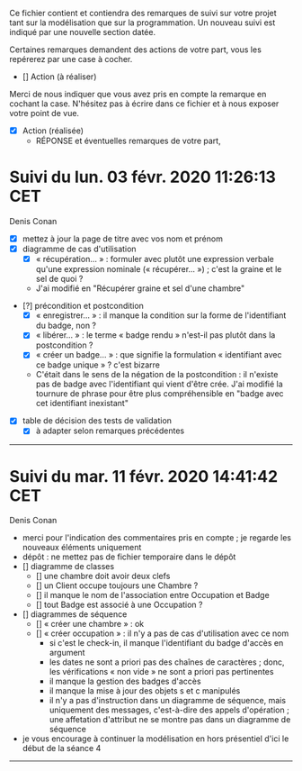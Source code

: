 Ce fichier contient et contiendra des remarques de suivi sur votre
projet tant sur la modélisation que sur la programmation. Un nouveau
suivi est indiqué par une nouvelle section datée.

Certaines remarques demandent des actions de votre part, vous les
repérerez par une case à cocher.

- []  Action (à réaliser) 

Merci de nous indiquer que vous avez pris en compte la remarque en
cochant la case. N'hésitez pas à écrire dans ce fichier et à nous
exposer votre point de vue.

- [x] Action (réalisée)
    - RÉPONSE et éventuelles remarques de votre part, 


# Suivi du lun. 03 févr. 2020 11:26:13 CET
Denis Conan
- [x] mettez à jour la page de titre avec vos nom et prénom
- [x] diagramme de cas d'utilisation
    - [x] « récupération... » : formuler avec plutôt une expression verbale
         qu'une expression nominale (« récupérer... ») ; c'est la graine et le
         sel de quoi ?
	- J'ai modifié en "Récupérer graine et sel d'une chambre"
- [?] précondition et postcondition
    - [x] « enregistrer... » : il manque la condition sur la forme de
         l'identifiant du badge, non ?
    - [x] « libérer... » : le terme « badge rendu » n'est-il pas plutôt dans la
         postcondition ?
    - [x] « créer un badge... » : que signifie la formulation « identifiant
         avec ce badge unique » ? c'est bizarre
	- C'était dans le sens de la négation de la postcondition : il n'existe pas de badge avec l'identifiant qui vient d'être crée. J'ai modifié la tournure de phrase pour être plus compréhensible en "badge avec cet identifiant inexistant"
- [x] table de décision des tests de validation
    - [x] à adapter selon remarques précédentes

---

# Suivi du mar. 11 févr. 2020 14:41:42 CET
Denis Conan
- merci pour l'indication des commentaires pris en compte ; je regarde les
  nouveaux éléments uniquement
- dépôt : ne mettez pas de fichier temporaire dans le dépôt
- [] diagramme de classes
    - [] une chambre doit avoir deux clefs
    - [] un Client occupe toujours une Chambre ?
    - [] il manque le nom de l'association entre Occupation et Badge
    - [] tout Badge est associé à une Occupation ?
- [] diagrammes de séquence
    - [] « créer une chambre » : ok
    - [] « créer occupation » : il n'y a pas de cas d'utilisation avec ce nom
         + si c'est le check-in, il manque l'identifiant du badge d'accès en
           argument
         + les dates ne sont a priori pas des chaînes de caractères ; donc,
           les vérifications « non vide » ne sont a priori pas pertinentes
         + il manque la gestion des badges d'accès
         + il manque la mise à jour des objets s et c manipulés
         + il n'y a pas d'instruction dans un diagramme de séquence, mais
           uniquement des messages, c'est-à-dire des appels d'opération ; une
           affetation d'attribut ne se montre pas dans un diagramme de séquence
- je vous encourage à continuer la modélisation en hors présentiel d'ici le
  début de la séance 4

---
